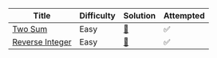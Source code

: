 | Title                                                                | Difficulty | Solution                | Attempted |
| -------------------------------------------------------------------- | -----------| ----------------------- | --------- |
| [Two Sum](https://leetcode.com/problems/two-sum/)                    | Easy       | [📖](two-sum.py)         | ✅        |
| [Reverse Integer](https://leetcode.com/problems/reverse-integer)     | Easy       | [📖](Reverse-Integer.py) | ✅        |
